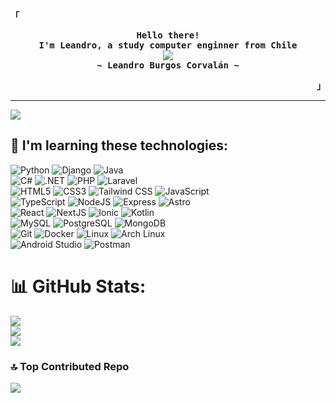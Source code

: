 <div align="justify">

<!-- Profile -->
<p align="left"><strong><samp>「</samp></strong></p>
  <p align="center">
    <samp>
      <b>
        Hello there!
      <br>
        I'm Leandro, a study computer enginner from Chile
      </b>
      <br>
        <image src="https://readme-typing-svg.herokuapp.com/?font=Iosevka&size=16&color=6791c9&center=true&width=410&height=45&lines=Programador+|+Ingeniero%20en%20Inform%C3%A1tica">
      <br>
      <b>
        ~ Leandro Burgos Corvalán ~
      </b>
    </samp>
  </p>
<p align="right"><strong><samp>」</samp></strong></p>

---
[![](https://visitcount.itsvg.in/api?id=lennardscript&icon=0&color=4)](https://visitcount.itsvg.in)

## 👾 I'm learning these technologies:

![Python](https://img.shields.io/badge/Python-3776AB.svg?style=for-the-badge&logo=Python&logoColor=white)
![Django](https://img.shields.io/badge/Django-092E20.svg?style=for-the-badge&logo=Django&logoColor=white)
![Java](https://img.shields.io/badge/Java-FF7800?style=for-the-badge&logo=java&logoColor=white&labelColor=101010)
<br>
![C#](https://img.shields.io/badge/C%20Sharp-239120.svg?style=for-the-badge&logo=C-Sharp&logoColor=white)
![.NET](https://img.shields.io/badge/.NET-512BD4.svg?style=for-the-badge&logo=dotnet&logoColor=white)
![PHP](https://img.shields.io/badge/PHP-777BB4.svg?style=for-the-badge&logo=PHP&logoColor=white)
![Laravel](https://img.shields.io/badge/Laravel-FF2D20.svg?style=for-the-badge&logo=Laravel&logoColor=white)
<br>
![HTML5](https://img.shields.io/badge/HTML5-E34F26.svg?style=for-the-badge&logo=HTML5&logoColor=white)
![CSS3](https://img.shields.io/badge/CSS3-1572B6.svg?style=for-the-badge&logo=CSS3&logoColor=white)
![Tailwind CSS](https://img.shields.io/badge/Tailwind%20CSS-06B6D4.svg?style=for-the-badge&logo=Tailwind-CSS&logoColor=white)
![JavaScript](https://img.shields.io/badge/JavaScript-F7DF1E.svg?style=for-the-badge&logo=JavaScript&logoColor=black)
<br>
![TypeScript](https://img.shields.io/badge/TypeScript-3178C6.svg?style=for-the-badge&logo=TypeScript&logoColor=white)
![NodeJS](https://img.shields.io/badge/Node.js-339933.svg?style=for-the-badge&logo=nodedotjs&logoColor=white)
![Express](https://img.shields.io/badge/Express-000000.svg?style=for-the-badge&logo=Express&logoColor=white)
![Astro](https://img.shields.io/badge/Astro-FF5D01?logo=astro&logoColor=fff&style=for-the-badge)
<br>
![React](https://img.shields.io/badge/React-61DAFB.svg?style=for-the-badge&logo=React&logoColor=black)
![NextJS](https://img.shields.io/badge/Next.js-000000.svg?style=for-the-badge&logo=nextdotjs&logoColor=white)
![Ionic](https://img.shields.io/badge/Ionic-3880FF.svg?style=for-the-badge&logo=Ionic&logoColor=white)
![Kotlin](https://img.shields.io/badge/Kotlin-7F52FF?logo=kotlin&logoColor=fff&style=for-the-badge)
<br>
![MySQL](https://img.shields.io/badge/MySQL-4479A1.svg?style=for-the-badge&logo=MySQL&logoColor=white)
![PostgreSQL](https://img.shields.io/badge/PostgreSQL-4169E1.svg?style=for-the-badge&logo=PostgreSQL&logoColor=white)
![MongoDB](https://img.shields.io/badge/MongoDB-47A248.svg?style=for-the-badge&logo=MongoDB&logoColor=white)
<br>
![Git](https://img.shields.io/badge/Git-F05032.svg?style=for-the-badge&logo=Git&logoColor=white)
![Docker](https://img.shields.io/badge/Docker-2496ED.svg?style=for-the-badge&logo=Docker&logoColor=white)
![Linux](https://img.shields.io/badge/Linux-FCC624.svg?style=for-the-badge&logo=Linux&logoColor=black)
![Arch Linux](https://img.shields.io/badge/Arch%20Linux-1793D1?logo=arch-linux&logoColor=fff&style=for-the-badge)
<br>
![Android Studio](https://img.shields.io/badge/Android%20Studio-3DDC84?logo=androidstudio&logoColor=fff&style=for-the-badge)
![Postman](https://img.shields.io/badge/Postman-FF6C37?style=for-the-badge&logo=postman&logoColor=white)

# 📊 GitHub Stats:
![](https://github-readme-stats.vercel.app/api?username=lennardscript&theme=nightowl&hide_border=false&include_all_commits=false&count_private=false)<br/>
![](https://github-readme-streak-stats.herokuapp.com/?user=lennardscript&theme=nightowl&hide_border=false)<br/>
![](https://github-readme-stats.vercel.app/api/top-langs/?username=lennardscript&theme=nightowl&hide_border=false&include_all_commits=false&count_private=false&layout=compact)

### 🔝 Top Contributed Repo
![](https://github-contributor-stats.vercel.app/api?username=lennardscript&limit=5&theme=tokyonight&combine_all_yearly_contributions=true)
